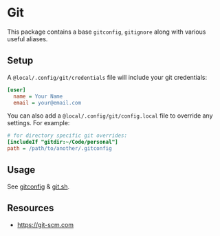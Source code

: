 # Git

This package contains a base `gitconfig`, `gitignore` along with various useful
aliases.

## Setup

A `@local/.config/git/credentials` file will include your git credentials:

```ini
[user]
  name = Your Name
  email = your@email.com
```

You can also add a `@local/.config/git/config.local` file to override any
settings. For example:

```ini
# for directory specific git overrides:
[includeIf "gitdir:~/Code/personal"]
path = /path/to/another/.gitconfig
```

## Usage

See [gitconfig](.config/git/config) & [git.sh](.shell/git.sh).

## Resources

- https://git-scm.com
